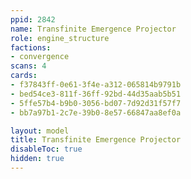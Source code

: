 ```yaml
---
ppid: 2842
name: Transfinite Emergence Projector
role: engine_structure
factions:
- convergence
scans: 4
cards:
- f37843ff-0e61-3f4e-a312-065814b9791b
- bed54ce3-811f-36ff-92bd-44d35aab5b51
- 5ffe57b4-b9b0-3056-bd07-7d92d31f57f7
- bb7a97b1-2c7e-39b0-8e57-66847aa8ef0a

layout: model
title: Transfinite Emergence Projector
disableToc: true
hidden: true
---
```

